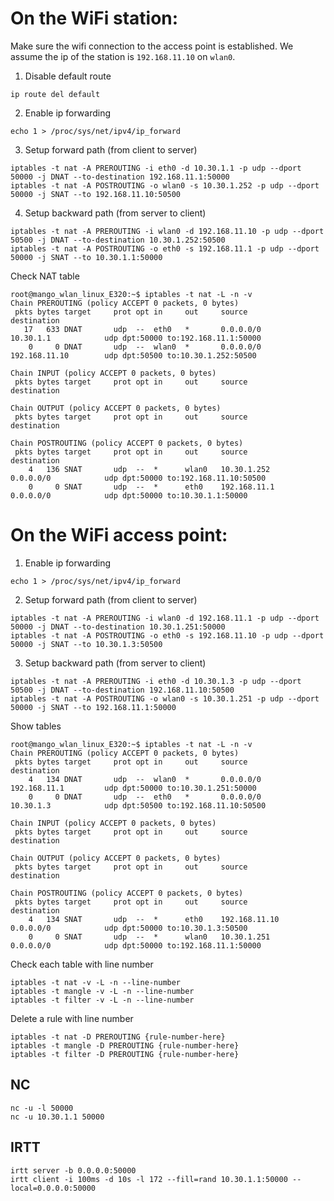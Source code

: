 # On the WiFi station:

Make sure the wifi connection to the access point is established. We assume the ip of the station is `192.168.11.10` on `wlan0`.

1. Disable default route
```
ip route del default
```

2. Enable ip forwarding 
```
echo 1 > /proc/sys/net/ipv4/ip_forward
```

3. Setup forward path (from client to server)
```
iptables -t nat -A PREROUTING -i eth0 -d 10.30.1.1 -p udp --dport 50000 -j DNAT --to-destination 192.168.11.1:50000
iptables -t nat -A POSTROUTING -o wlan0 -s 10.30.1.252 -p udp --dport 50000 -j SNAT --to 192.168.11.10:50500
```

4. Setup backward path (from server to client)
```
iptables -t nat -A PREROUTING -i wlan0 -d 192.168.11.10 -p udp --dport 50500 -j DNAT --to-destination 10.30.1.252:50500
iptables -t nat -A POSTROUTING -o eth0 -s 192.168.11.1 -p udp --dport 50000 -j SNAT --to 10.30.1.1:50000
```

Check NAT table
```
root@mango_wlan_linux_E320:~$ iptables -t nat -L -n -v
Chain PREROUTING (policy ACCEPT 0 packets, 0 bytes)
 pkts bytes target     prot opt in     out     source               destination         
   17   633 DNAT       udp  --  eth0   *       0.0.0.0/0            10.30.1.1            udp dpt:50000 to:192.168.11.1:50000
    0     0 DNAT       udp  --  wlan0  *       0.0.0.0/0            192.168.11.10        udp dpt:50500 to:10.30.1.252:50500

Chain INPUT (policy ACCEPT 0 packets, 0 bytes)
 pkts bytes target     prot opt in     out     source               destination         

Chain OUTPUT (policy ACCEPT 0 packets, 0 bytes)
 pkts bytes target     prot opt in     out     source               destination         

Chain POSTROUTING (policy ACCEPT 0 packets, 0 bytes)
 pkts bytes target     prot opt in     out     source               destination         
    4   136 SNAT       udp  --  *      wlan0   10.30.1.252          0.0.0.0/0            udp dpt:50000 to:192.168.11.10:50500
    0     0 SNAT       udp  --  *      eth0    192.168.11.1         0.0.0.0/0            udp dpt:50000 to:10.30.1.1:50000
```

# On the WiFi access point:

1. Enable ip forwarding 
```
echo 1 > /proc/sys/net/ipv4/ip_forward
```

2. Setup forward path (from client to server)
```
iptables -t nat -A PREROUTING -i wlan0 -d 192.168.11.1 -p udp --dport 50000 -j DNAT --to-destination 10.30.1.251:50000
iptables -t nat -A POSTROUTING -o eth0 -s 192.168.11.10 -p udp --dport 50000 -j SNAT --to 10.30.1.3:50500
```

3. Setup backward path (from server to client)
```
iptables -t nat -A PREROUTING -i eth0 -d 10.30.1.3 -p udp --dport 50500 -j DNAT --to-destination 192.168.11.10:50500
iptables -t nat -A POSTROUTING -o wlan0 -s 10.30.1.251 -p udp --dport 50000 -j SNAT --to 192.168.11.1:50000
```

Show tables
```
root@mango_wlan_linux_E320:~$ iptables -t nat -L -n -v
Chain PREROUTING (policy ACCEPT 0 packets, 0 bytes)
 pkts bytes target     prot opt in     out     source               destination         
    4   134 DNAT       udp  --  wlan0  *       0.0.0.0/0            192.168.11.1         udp dpt:50000 to:10.30.1.251:50000
    0     0 DNAT       udp  --  eth0   *       0.0.0.0/0            10.30.1.3            udp dpt:50500 to:192.168.11.10:50500

Chain INPUT (policy ACCEPT 0 packets, 0 bytes)
 pkts bytes target     prot opt in     out     source               destination         

Chain OUTPUT (policy ACCEPT 0 packets, 0 bytes)
 pkts bytes target     prot opt in     out     source               destination         

Chain POSTROUTING (policy ACCEPT 0 packets, 0 bytes)
 pkts bytes target     prot opt in     out     source               destination         
    4   134 SNAT       udp  --  *      eth0    192.168.11.10        0.0.0.0/0            udp dpt:50000 to:10.30.1.3:50500
    0     0 SNAT       udp  --  *      wlan0   10.30.1.251          0.0.0.0/0            udp dpt:50000 to:192.168.11.1:50000
```

Check each table with line number
```
iptables -t nat -v -L -n --line-number
iptables -t mangle -v -L -n --line-number
iptables -t filter -v -L -n --line-number
```

Delete a rule with line number
```
iptables -t nat -D PREROUTING {rule-number-here}
iptables -t mangle -D PREROUTING {rule-number-here}
iptables -t filter -D PREROUTING {rule-number-here}
```

## NC
```
nc -u -l 50000
nc -u 10.30.1.1 50000
```

## IRTT
```
irtt server -b 0.0.0.0:50000
irtt client -i 100ms -d 10s -l 172 --fill=rand 10.30.1.1:50000 --local=0.0.0.0:50000
```
